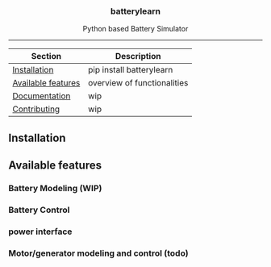 <!-- Our title -->
<div align="center">
  <h3>batterylearn</h3>
</div>

<!-- Short description -->
<p align="center">
   Python based Battery Simulator
</p>

<!-- Draw horizontal rule -->
<hr>

<!-- Table of content -->

| Section | Description |
|-|-|
| [Installation](#installation) | pip install batterylearn |
| [Available features](#available-features) | overview of functionalities |
| [Documentation](#documentation) | wip |
| [Contributing](#contributing) | wip |

## Installation


## Available features

### Battery Modeling (WIP)
### Battery Control
### power interface
### Motor/generator modeling and control (todo)
